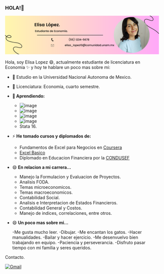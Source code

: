 ### HOLA!👋

![Head](mi_profile/E.png) 

Hola, soy Elisa Lopez 😄, actualmente estudiante de licenciatura en Economia ✨ y hoy te hablare un poco mas sobre mi: 

- 🌱 Estudio en la Universidad Nacional Autonoma de Mexico.
- 🌱 Licenciatura: Economia, cuarto semestre.
- **🔭 Aprendiendo:**

     -    ![image](https://img.shields.io/badge/Overleaf-47A141?style=for-the-badge&logo=Overleaf&logoColor=white)
     -    ![image](https://img.shields.io/badge/R-276DC3?style=for-the-badge&logo=r&logoColor=white)
     -    ![image](https://img.shields.io/badge/HTML5-E34F26?style=for-the-badge&logo=html5&logoColor=white)
     -    ![image](https://img.shields.io/badge/Visual_Studio_Code-0078D4?style=for-the-badge&logo=visual%20studio%20code&logoColor=white)
     -    Stata 16.
      
- ⚡ **He tomado cursos y diplomados de:** 
     - Fundamentos de Excel para Negocios en [Coursera](https://coursera.org/share/7647cc836e8bde33dc2ac3c265d74fbe)
     - [Excel Basico](https://github.com/ELISA01933/ELISA01933/blob/main/mi_profile/ELISA%20L%C3%93PEZ%20Z%C3%81RATE%20(1).pdf)
     - Diplomado en Educacion Financiera por la [CONDUSEF](https://inscripcion-diplomado.condusef.gob.mx/verifica_certificado.php?ida=213634&idg=44) 

- 😄 **En relacion a mi carrera...**
   - Manejo la Formulacion y Evaluacion de Proyectos.
   - Analisis FODA.
   - Temas microeconomicos.
   - Temas macroeconomicos.
   - Contabilidad Social.
   - Analisis e Interpretacion de Estados Financieros.
   - Contabilidad General y Costos.
   - Manejo de indices, correlaciones, entre otros.
      
- 😄 **Un poco mas sobre mi...**
  
    -Me gusta mucho leer.
    -Dibujar.
    -Me encantan los gatos.
    -Hacer manualidades.
    -Bailar y hacer ejercicio.
    -Me desenvuelvo bien trabajando en equipo.
    -Paciencia y perseverancia. 
    -Disfruto pasar tiempo con mi familia y seres queridos.
  


Contacto.

[![Gmail](https://img.shields.io/badge/-Gmail-0D1117?style=for-the-badge&logo=gmail&labelColor=0D1117)](mailto:svg.elisa_lopez10@comunidad.unam.mx)

